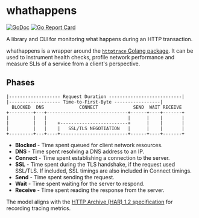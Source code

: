 # whathappens

[![GoDoc](https://godoc.org/github.com/travis-g/whathappens?status.svg)][godoc] [![Go Report Card](https://goreportcard.com/badge/github.com/travis-g/whathappens)](https://goreportcard.com/report/github.com/travis-g/whathappens)

A library and CLI for monitoring what happens during an HTTP transaction.

whathappens is a wrapper around the [`httptrace` Golang package][httptrace]. It can be used to instrument health checks, profile network performance and measure SLIs of a service from a client's perspective.

## Phases

```plain
|------------------- Request Duration ---------------------------|
|------------------- Time-to-First-Byte -----------------|
  BLOCKED  DNS             CONNECT             SEND  WAIT RECEIVE
+---------+---+------------------------------+------+----+-------+
|         |   |                              |      |    |       |
|         |   |    +-------------------------+      |    |       |
|         |   |    |   SSL/TLS NEGOTIATION   |      |    |       |
+---------+---+----+-------------------------+------+----+-------+
```

- **Blocked** - Time spent queued for client network resources.
- **DNS** - Time spent resolving a DNS address to an IP.
- **Connect** - Time spent establishing a connection to the server.
- **SSL** - Time spent during the TLS handshake, if the request used SSL/TLS. If included, SSL timings are also included in Connect timings.
- **Send** - Time spent sending the request.
- **Wait** - Time spent waiting for the server to respond.
- **Receive** - Time spent reading the response from the server.

The model aligns with the [HTTP Archive (HAR) 1.2 specification][har-spec] for recording tracing metrics.

<!-- ## Events -->

[godoc]: https://godoc.org/github.com/travis-g/whathappens
[httptrace]: https://blog.golang.org/http-tracing
[har-spec]: http://www.softwareishard.com/blog/har-12-spec/#timings
